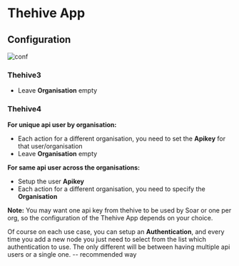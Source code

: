 # Thehive App

## Configuration

![conf](https://github.com/Shashankgupta200/Soar/tree/main/python-apps/blob/master/thehive/conf.png?raw=true)

### Thehive3
- Leave **Organisation** empty

### Thehive4 

**For unique api user by organisation:**
- Each action for a different organisation, you need to set the **Apikey** for that user/organisation
- Leave **Organisation** empty

**For same api user across the organisations:**
- Setup the user **Apikey**
- Each action for a different organisation, you need to specify the **Organisation**

**Note:** You may want one api key from thehive to be used by Soar or one per org, so the configuration of the Thehive App depends on your choice. 

Of course on each use case, you can setup an **Authentication**, and every time you add a new node you just need to select from the list which authentication to use. The only different will be between having multiple api users or a single one. -- recommended way
